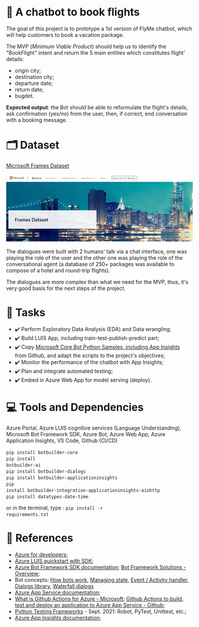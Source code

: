 # :dart: A chatbot to book flights
The goal of this project is to prototype a 1st version of FlyMe chatbot, which will help customers to book a vacation package.

The MVP (*Minimum Viable Product*) should help us to identify the "BookFlight" intent and return the 5 main entities which constitutes flight' details:
- origin city;
- destination city;
- departure date;
- return date;
- bugdet.

**Expected output**: the Bot should be able to reformulate the flight's details, ask confirmation (yes/no) from the user, then, if correct, end conversation with a booking message.

# :card_index_dividers: Dataset
[Microsoft Frames Dataset](https://www.microsoft.com/en-us/research/project/frames-dataset/#!download)

<img src='/static\frames_dataset.png'>

The dialogues were built with 2 humans' talk via a chat interface, one was playing the role of the user and the other one was playing the role of the conversational agent (a database of 250+ packages was available to compose of a hotel and round-trip flights). 

The dialogues are more complex than what we need for the MVP, thus, it's very good basis for the next steps of the project.

# :scroll: Tasks
- :heavy_check_mark: Perform Exploratory Data Analysis (EDA) and Data wrangling;
- :heavy_check_mark: Build LUIS App, including train-test-publish-predict part;
- :heavy_check_mark: Copy [Microsoft Core Bot Python Samples, including App Insights](https://github.com/microsoft/BotBuilder-Samples/tree/main/samples/python/21.corebot-app-insights) from Github, and adapt the scripts to the project's objectives;
- :heavy_check_mark: Monitor the performance of the chatbot with App Insights;
- :heavy_check_mark: Plan and integrate automated testing;
- :heavy_check_mark: Embed in Azure Web App for model serving (deploy).

# :computer: Tools and Dependencies
Azure Portal, Azure LUIS cognitive services (Language Understanding), Microsoft Bot Framework SDK, Azure Bot, Azure Web App, Azure Application Insights, VS Code, Github (CI/CD)

<code>pip install botbuilder-core</code><br>
<code>pip install botbuilder-ai</code><br>
<code>pip install botbuilder-dialogs</code><br>
<code>pip install botbuilder-applicationinsights</code><br>
<code>pip install botbuilder-integration-applicationinsights-aiohttp</code><br>
<code>pip install datatypes-date-time</code><br>

or in the terminal, type : <code>pip install -r requirements.txt</code>

# :pushpin: References 
- [Azure for developers](https://azure.microsoft.com/en-us/developer/#featured-resources);
- [Azure LUIS quickstart with SDK](https://docs.microsoft.com/en-us/azure/cognitive-services/luis/client-libraries-rest-api?tabs=windows&pivots=programming-language-python);
- [Azure Bot Framework SDK documentation](https://docs.microsoft.com/en-us/azure/bot-service/index-bf-sdk?view=azure-bot-service-4.0); [Bot Framework Solutions - Overview](https://microsoft.github.io/botframework-solutions/index);
- Bot concepts: [How bots work](https://docs.microsoft.com/en-us/azure/bot-service/bot-builder-basics?view=azure-bot-service-4.0), [Managing state](https://docs.microsoft.com/en-us/azure/bot-service/bot-builder-concept-state?view=azure-bot-service-4.0), [Event / Activity handler](https://docs.microsoft.com/en-us/azure/bot-service/bot-activity-handler-concept?view=azure-bot-service-4.0&tabs=python), [Dialogs library](https://docs.microsoft.com/en-us/azure/bot-service/bot-builder-concept-dialog?view=azure-bot-service-4.0), [Waterfall dialogs](https://docs.microsoft.com/en-us/azure/bot-service/bot-builder-concept-waterfall-dialogs?view=azure-bot-service-4.0)
- [Azure App Service documentation](https://docs.microsoft.com/en-us/azure/app-service/);
- [What is Github Actions for Azure - Microsoft](https://docs.microsoft.com/en-us/azure/developer/github/github-actions); [Github Actions to build, test and deploy an application to Azure App Service - Github](https://docs.github.com/en/actions/deployment/deploying-to-azure-app-service);
- [Python Testing Frameworks](https://www.softwaretestinghelp.com/python-testing-frameworks/) - Sept. 2021: Robot, PyTest, Unittest, etc.;
- [Azure App Insights documentation](https://docs.microsoft.com/en-us/azure/azure-monitor/app/app-insights-overview);


